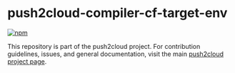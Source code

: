 # push2cloud-compiler-cf-target-env

[![npm](https://img.shields.io/npm/v/push2cloud-compiler-cf-target-env.svg)](https://npmjs.org/package/push2cloud-compiler-cf-target-env)

This repository is part of the push2cloud project. For contribution guidelines, issues, and general documentation, visit the main [push2cloud project page](https://github.com/push2cloud/push2cloud).
